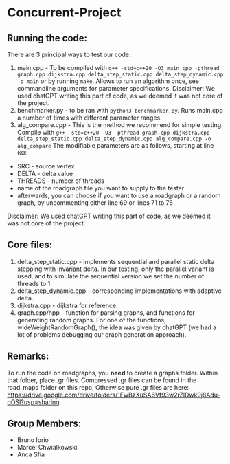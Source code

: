 # Concurrent-Project
## Running the code:
There are 3 principal ways to test our code. 
1. main.cpp - To be compiled with ```g++ -std=c++20 -O3 main.cpp -pthread graph.cpp dijkstra.cpp delta_step_static.cpp delta_step_dynamic.cpp -o main``` or by running ```make```. Allows to run an algorithm once, see commandline arguments for parameter specifications. Disclaimer: We used chatGPT writing this part of code, as we deemed it was not core of the project. 
2. benchmarker.py - to be ran with ```python3 benchmarker.py```. Runs main.cpp a number of times with different parameter ranges.
3. alg_compare.cpp - This is the method we recommend for simple testing. Compile with ```g++ -std=c++20 -O3 -pthread graph.cpp dijkstra.cpp delta_step_static.cpp delta_step_dynamic.cpp alg_compare.cpp -o alg_compare``` The modifiable parameters are as follows, starting at line 60:
  * SRC - source vertex
  * DELTA - delta value
  * THREADS - number of threads
  * name of the roadgraph file you want to supply to the tester
  * afterwards, you can choose if you want to use a roadgraph or a random graph, by uncommenting either line 69 or lines 71 to 76

 Disclaimer: We used chatGPT writing this part of code, as we deemed it was not core of the project.
## Core files:
1. delta_step_static.cpp - implements sequential and parallel static delta stepping with invariant delta. In our testing, only the parallel variant is used, and to simulate the sequential version we set the number of threads to 1.
2. delta_step_dynamic.cpp - corresponding implementations with adaptive delta.
3. dijkstra.cpp - dijkstra for reference.
4. graph.cpp/hpp - function for parsing graphs, and functions for generating random graphs. For one of the functions, wideWeightRandomGraph(), the idea was given by chatGPT (we had a lot of problems debugging our graph generation approach).
## Remarks:
To run the code on roadgraphs, you **need** to create a graphs folder. Within that folder, place .gr files. Compressed .gr files can be found in the road_maps folder on this repo, Otherwise pure .gr files are here: https://drive.google.com/drive/folders/1FwBzXuSA6Vf93w2rZlDwk9j8Adu-oOSI?usp=sharing

## Group Members:
- Bruno Iorio
- Marcel Chwialkowski
- Anca Sfia


